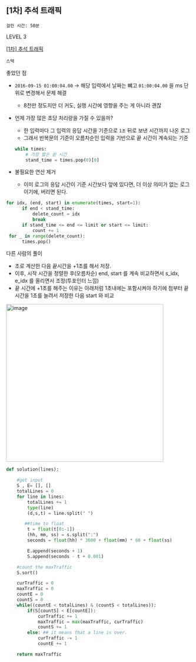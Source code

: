 ## **[1차] 추석 트래픽**

`걸린 시간: 50분`

LEVEL 3 

[[1차] 추석 트래픽](https://school.programmers.co.kr/learn/courses/30/lessons/17676)

`스택`

좋았던 점

- `2016-09-15 01:00:04.00` → 해당 입력에서 날짜는 뺴고 `01:00:04.00` 을 ms 단위로 변경해서 문제 해결
    - 8천만 정도지만 더 커도, 실행 시간에 영향을 주는 게 아니라 괜찮
- 언제 가장 많은 초당 처리량을 가질 수 있을까?
    - 한 입력마다 그 입력의 응답 시간을 기준으로 `1초` 뒤로 보낸 시간까지 나온 로그
    - 그래서 반복문의 기준이 오름차순인 입력을 기반으로 끝 시간이 계속되는 기준
    
    ```python
    while times:
        # 가장 짧은 끝 시간
        stand_time = times.pop(0)[0]
    ```
    
- 불필요한 연산 제거
    - 이미 로그의 응답 시간이 기준 시간보다 앞에 있다면, 더 이상 의미가 없는 로그이기에,  버리면 된다.

```python
for idx, (end, start) in enumerate(times, start=1):
	  if end < stand_time:
	      delete_count = idx
	      break
	  if stand_time <= end <= limit or start <= limit:
	      count += 1
 for _ in range(delete_count):
      times.pop()
```

다른 사람의 풀이

- 초로 계산한 다음 끝시간을 +1초를 해서 저장.
- 이후, 시작 시간을 정렬한 후(오름차순) end, start 를 계속 비교하면서 s_idx, e_idx 를 올리면서 조정(투포인터 느낌)
- 끝 시간에 +1초를 해주는 이유는 아래처럼 1초내에는 포함시켜야 하기에 첨부터 끝 시간을 1초를 늘려서 저장한 다음 start 와 비교

<img width="427" alt="image" src="https://github.com/user-attachments/assets/bf44e518-15fe-49ba-a34c-fb58d7ed06f1">


```python
def solution(lines):

    #get input
    S , E= [], [] 
    totalLines = 0 
    for line in lines:
        totalLines += 1
        type(line)
        (d,s,t) = line.split(" ")

       ##time to float
        t = float(t[0:-1])
        (hh, mm, ss) = s.split(":")
        seconds = float(hh) * 3600 + float(mm) * 60 + float(ss)

        E.append(seconds + 1)
        S.append(seconds - t + 0.001)

    #count the maxTraffic
    S.sort()

    curTraffic = 0
    maxTraffic = 0
    countE = 0
    countS = 0
    while((countE < totalLines) & (countS < totalLines)):
        if(S[countS] < E[countE]):
            curTraffic += 1
            maxTraffic = max(maxTraffic, curTraffic)
            countS += 1
        else: ## it means that a line is over.
            curTraffic -= 1
            countE += 1

    return maxTraffic

```
